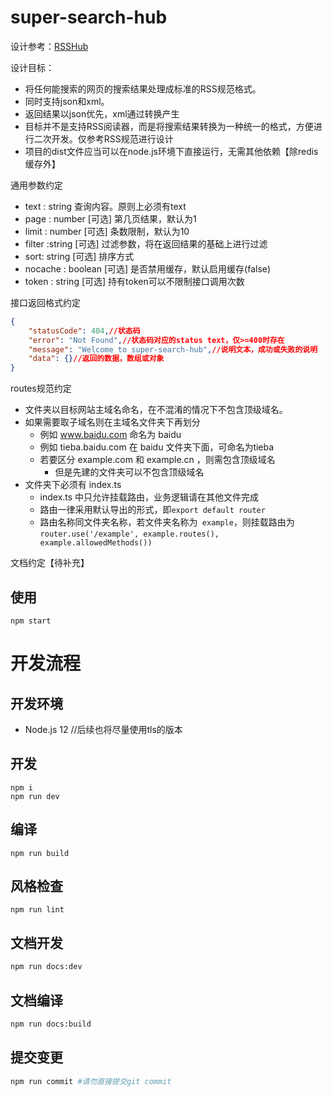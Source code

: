 # super-search-hub 

设计参考：[RSSHub](https://github.com/DIYgod/RSSHub)

设计目标：

-   将任何能搜索的网页的搜索结果处理成标准的RSS规范格式。
-   同时支持json和xml。
-   返回结果以json优先，xml通过转换产生
-   目标并不是支持RSS阅读器，而是将搜索结果转换为一种统一的格式，方便进行二次开发。仅参考RSS规范进行设计
-   项目的dist文件应当可以在node.js环境下直接运行，无需其他依赖【除redis缓存外】



通用参数约定

-   text : string 查询内容。原则上必须有text 
-   page : number [可选] 第几页结果，默认为1
-   limit : number  [可选] 条数限制，默认为10
-   filter :string  [可选] 过滤参数，将在返回结果的基础上进行过滤
-   sort: string  [可选]  排序方式
-   nocache : boolean [可选]  是否禁用缓存，默认启用缓存(false)
-   token : string  [可选] 持有token可以不限制接口调用次数



接口返回格式约定
```json
{
    "statusCode": 404,//状态码
    "error": "Not Found",//状态码对应的status text，仅>=400时存在
    "message": "Welcome to super-search-hub",//说明文本，成功或失败的说明
    "data": {}//返回的数据，数组或对象
}
```



routes规范约定

-   文件夹以目标网站主域名命名，在不混淆的情况下不包含顶级域名。
-   如果需要取子域名则在主域名文件夹下再划分
    -   例如 www.baidu.com 命名为 baidu
    -   例如 tieba.baidu.com 在 baidu 文件夹下面，可命名为tieba
    -   若要区分 example.com 和 example.cn ，则需包含顶级域名
        -   但是先建的文件夹可以不包含顶级域名
-   文件夹下必须有 index.ts 
    -   index.ts 中只允许挂载路由，业务逻辑请在其他文件完成
    -   路由一律采用默认导出的形式，即`export default router`
    -   路由名称同文件夹名称，若文件夹名称为` example`，则挂载路由为`router.use('/example', example.routes(), example.allowedMethods())`

文档约定【待补充】



## 使用

```
npm start
```

# 开发流程

## 开发环境

-   Node.js 12 //后续也将尽量使用tls的版本

## 开发

```
npm i
npm run dev
```

## 编译

```
npm run build
```

## 风格检查

```
npm run lint
```

## 文档开发

```sh
npm run docs:dev
```

## 文档编译

```sh
npm run docs:build
```

## 提交变更

```sh
npm run commit #请勿直接提交git commit
```